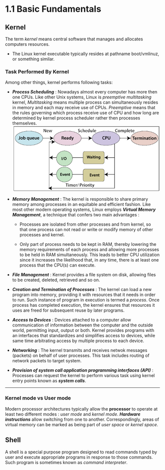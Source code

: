 # 1.1 Basic Fundamentals

## Kernel

The term *kernel* means central software that manages and allocates computers resources.

* The Linux kernel executable typically resides at pathname boot/vmlinuz, or something similar.

### Task Performed By Kernel

Among other things, kernel performs following tasks:

* ***Process Scheduling*** : Nowadays almost every computer has more then one CPUs. Like other Unix systems, Linux is *preemptive multitasking* kernel, *Multitasking* means multiple process can simultaneously resides in memory and each may receive use of CPUs. *Preemptive* means that the rules governing which process receive use of CPU and how long are determined by kernel process scheduler rather then processes themselves.
![Sched](Process-Sched.png)


* ***Memory Management*** : The kernel is responsible to share primary memory among processes in an equitable and efficient fashion. Like most other modern operating systems, Linux employs ***Virtual Memory Management***, a technique that confers two main advantages :

    * Processes are isolated from other processes and from kernel, so that one process can not read or write or modify memory of other processes and kernel.


    * Only part of process needs to be kept in RAM, thereby lowering the memory requirements of each process and allowing more processes to be held in RAM simultaneously. This leads to better CPU utilization since it increases the likelihood that, in any time, there is at least one process that the CPU(s) can execute.



* ***File Management*** : Kernel provides a file system on disk, allowing files to be created, deleted, retrieved and so on.


* ***Creation and Termination of Processes*** : The kernel can load a new program into memory, providing it with resources that it needs in order to run. Such instance of program in execution is termed a *process*. Once process has completed execution, the kernel ensures that resources it uses are freed for subsequent reuse by later programs.


* ***Access to Devices*** : Devices attached to a computer allow communication of information between the computer and the outside world, permitting input, output or both. Kernel provides programs with an interfaces that standardizes and simplifies access to devices, while same time arbitrating access by multiple process to each device.

* ***Networking*** : The kernel transmits and receives netwok messages (packets) on behalf of user processes. This task includes routing of network packets to target system.

* ***Provision of system call application programming interfaces (API)*** : Processes can request the kernel to perform various task using kernel entry points known as ***system calls***.

******************************************************************


### Kernel mode vs User mode

Modern processor architectures typically allow the **processor** to operate at least two different modes : *user mode* and *kernel mode*. ***Hardware instructions*** allow switching from one to another. Correspondingly, areas of virtual memory can be marked as being part of *user space* or *kernel space*.


## Shell

A shell is a special purpose program designed to read commands typed by user and execute appropriate programs in response to those commands. Such program is sometimes known as *command interpreter*.







